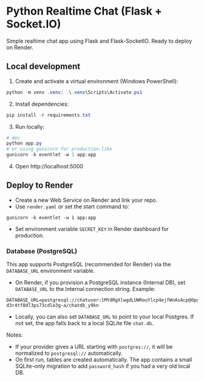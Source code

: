 # Python Realtime Chat (Flask + Socket.IO)

Simple realtime chat app using Flask and Flask-SocketIO. Ready to deploy on Render.

## Local development

1. Create and activate a virtual environment (Windows PowerShell):

```powershell
python -m venv .venv; .\.venv\Scripts\Activate.ps1
```

2. Install dependencies:

```powershell
pip install -r requirements.txt
```

3. Run locally:

```powershell
# dev
python app.py
# or using gunicorn for production-like
gunicorn -k eventlet -w 1 app:app
```

4. Open http://localhost:5000

## Deploy to Render

- Create a new Web Service on Render and link your repo.
- Use `render.yaml` or set the start command to:

```
gunicorn -k eventlet -w 1 app:app
```

- Set environment variable `SECRET_KEY` in Render dashboard for production.

### Database (PostgreSQL)

This app supports PostgreSQL (recommended for Render) via the `DATABASE_URL` environment variable.

- On Render, if you provision a PostgreSQL instance (Internal DB), set `DATABASE_URL` to the Internal connection string. Example:

```
DATABASE_URL=postgresql://chatuser:lMYdRgXlwgdLUWRouYlcp4ejfWnAsAcp@dpg-d3r4tf8dl3ps73cdle3g-a/chatdb_y9kn
```

- Locally, you can also set `DATABASE_URL` to point to your local Postgres. If not set, the app falls back to a local SQLite file `chat.db`.

Notes:

- If your provider gives a URL starting with `postgres://`, it will be normalized to `postgresql://` automatically.
- On first run, tables are created automatically. The app contains a small SQLite-only migration to add `password_hash` if you had a very old local DB.
